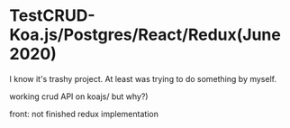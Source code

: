 # TestCRUD-Koa.js/Postgres/React/Redux(June 2020)

I know it's trashy project. At least was trying to do something by myself. 

working crud API on koajs/  but why?)

front: not finished redux implementation
